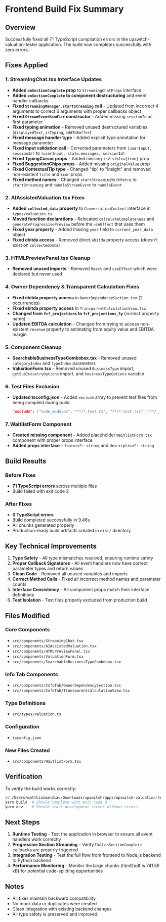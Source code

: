# Frontend Build Fix Summary

## Overview
Successfully fixed all 71 TypeScript compilation errors in the upswitch-valuation-tester application. The build now completes successfully with zero errors.

## Fixes Applied

### 1. StreamingChat.tsx Interface Updates
- **Added `onSectionComplete` prop** to `StreamingChatProps` interface
- **Added `onSectionComplete` to component destructuring** and event handler callbacks
- **Fixed `StreamingManager.startStreaming` call** - Updated from incorrect 4 arguments to correct 6 arguments with proper callbacks object
- **Fixed `StreamEventHandler` constructor** - Added missing `sessionId` as first parameter
- **Fixed typing animation** - Removed unused destructured variables (`displayedText`, `isTyping`, `addToBuffer`)
- **Fixed message handler type** - Added explicit type annotation for message parameter
- **Fixed input validation call** - Corrected parameters from `(userInput, sessionId)` to `(userInput, state.messages, sessionId)`
- **Fixed TypingCursor props** - Added missing `isVisible={true}` prop
- **Fixed SuggestionChips props** - Added missing `originalValue` prop
- **Fixed ContextualTip type** - Changed "tip" to "insight" and removed non-existent `title` and `icon` props
- **Fixed method names** - Changed `startStreamingWithRetry` to `startStreaming` and `handleStreamEvent` to `handleEvent`

### 2. AIAssistedValuation.tsx Fixes
- **Added `collected_data` property** to `ConversationContext` interface in `types/valuation.ts`
- **Moved function declarations** - Relocated `calculateCompleteness` and `generateProgressivePreview` before the `useEffect` that uses them
- **Fixed year property** - Added missing `year` field to `current_year_data` object
- **Fixed ebitda access** - Removed direct `ebitda` property access (doesn't exist on `collectedData`)

### 3. HTMLPreviewPanel.tsx Cleanup
- **Removed unused imports** - Removed `React` and `useEffect` which were declared but never used

### 4. Owner Dependency & Transparent Calculation Fixes
- **Fixed ebitda property access** in `OwnerDependencySection.tsx` (2 occurrences)
- **Fixed ebitda property access** in `TransparentCalculationView.tsx`
- **Changed from `fcf_projections` to `fcf_projections_5y`** (correct property name)
- **Updated EBITDA calculation** - Changed from trying to access non-existent `revenue` property to estimating from equity value and EBITDA margin

### 5. Component Cleanup
- **SearchableBusinessTypeCombobox.tsx** - Removed unused `categoryIndex` and `typeIndex` parameters
- **ValuationForm.tsx** - Removed unused `BusinessType` import, `getSubIndustryOptions` import, and `businessTypeOptions` variable

### 6. Test Files Exclusion
- **Updated tsconfig.json** - Added `exclude` array to prevent test files from being compiled during build:
  ```json
  "exclude": ["node_modules", "**/*.test.ts", "**/*.test.tsx", "**/__tests__/**"]
  ```

### 7. WaitlistForm Component
- **Created missing component** - Added placeholder `WaitlistForm.tsx` component with proper props interface
- **Added props interface** - `feature?: string` and `description?: string`

## Build Results

### Before Fixes
- **71 TypeScript errors** across multiple files
- Build failed with exit code 2

### After Fixes
- **0 TypeScript errors**
- Build completed successfully in 9.46s
- All chunks generated properly
- Production-ready build artifacts created in `dist/` directory

## Key Technical Improvements

1. **Type Safety** - All type mismatches resolved, ensuring runtime safety
2. **Proper Callback Signatures** - All event handlers now have correct parameter types and return values
3. **Clean Code** - Removed all unused variables and imports
4. **Correct Method Calls** - Fixed all incorrect method names and parameter counts
5. **Interface Consistency** - All component props match their interface definitions
6. **Test Isolation** - Test files properly excluded from production build

## Files Modified

### Core Components
- `src/components/StreamingChat.tsx`
- `src/components/AIAssistedValuation.tsx`
- `src/components/HTMLPreviewPanel.tsx`
- `src/components/ValuationForm.tsx`
- `src/components/SearchableBusinessTypeCombobox.tsx`

### Info Tab Components
- `src/components/InfoTab/OwnerDependencySection.tsx`
- `src/components/InfoTab/TransparentCalculationView.tsx`

### Type Definitions
- `src/types/valuation.ts`

### Configuration
- `tsconfig.json`

### New Files Created
- `src/components/WaitlistForm.tsx`

## Verification

To verify the build works correctly:

```bash
cd /Users/matthiasmandiau/Downloads/upswitch/apps/upswitch-valuation-tester
yarn build  # Should complete with exit code 0
yarn dev    # Should start development server without errors
```

## Next Steps

1. **Runtime Testing** - Test the application in browser to ensure all event handlers work correctly
2. **Progressive Section Streaming** - Verify that `onSectionComplete` callbacks are properly triggered
3. **Integration Testing** - Test the full flow from frontend to Node.js backend to Python backend
4. **Performance Monitoring** - Monitor the large chunks (html2pdf is 741.59 kB) for potential code-splitting opportunities

## Notes

- All fixes maintain backward compatibility
- No mock data or duplicates were created
- Clean integration with existing backend changes
- All type safety is preserved and improved

